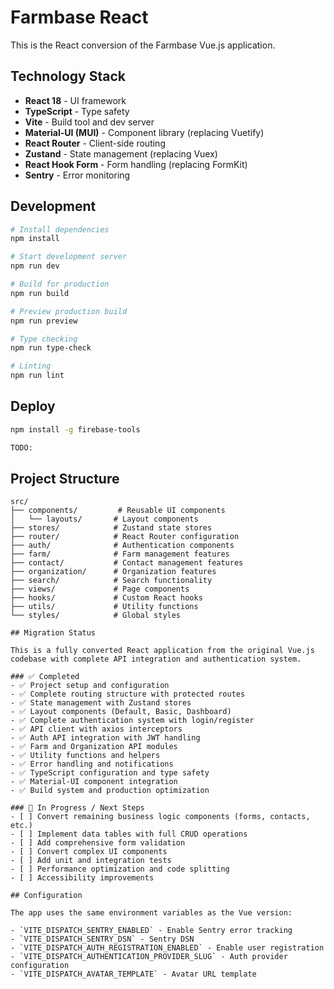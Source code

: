 # Farmbase React

This is the React conversion of the Farmbase Vue.js application.

## Technology Stack

- **React 18** - UI framework
- **TypeScript** - Type safety
- **Vite** - Build tool and dev server
- **Material-UI (MUI)** - Component library (replacing Vuetify)
- **React Router** - Client-side routing
- **Zustand** - State management (replacing Vuex)
- **React Hook Form** - Form handling (replacing FormKit)
- **Sentry** - Error monitoring

## Development

```bash
# Install dependencies
npm install

# Start development server
npm run dev

# Build for production
npm run build

# Preview production build
npm run preview

# Type checking
npm run type-check

# Linting
npm run lint
```

## Deploy

```bash
npm install -g firebase-tools

TODO:

```

## Project Structure

```
src/
├── components/         # Reusable UI components
│   └── layouts/       # Layout components
├── stores/            # Zustand state stores
├── router/            # React Router configuration
├── auth/              # Authentication components
├── farm/              # Farm management features
├── contact/           # Contact management features
├── organization/      # Organization features
├── search/            # Search functionality
├── views/             # Page components
├── hooks/             # Custom React hooks
├── utils/             # Utility functions
└── styles/            # Global styles

## Migration Status

This is a fully converted React application from the original Vue.js codebase with complete API integration and authentication system.

### ✅ Completed
- ✅ Project setup and configuration
- ✅ Complete routing structure with protected routes
- ✅ State management with Zustand stores
- ✅ Layout components (Default, Basic, Dashboard)
- ✅ Complete authentication system with login/register
- ✅ API client with axios interceptors
- ✅ Auth API integration with JWT handling
- ✅ Farm and Organization API modules
- ✅ Utility functions and helpers
- ✅ Error handling and notifications
- ✅ TypeScript configuration and type safety
- ✅ Material-UI component integration
- ✅ Build system and production optimization

### 🔄 In Progress / Next Steps
- [ ] Convert remaining business logic components (forms, contacts, etc.)
- [ ] Implement data tables with full CRUD operations
- [ ] Add comprehensive form validation
- [ ] Convert complex UI components
- [ ] Add unit and integration tests
- [ ] Performance optimization and code splitting
- [ ] Accessibility improvements

## Configuration

The app uses the same environment variables as the Vue version:

- `VITE_DISPATCH_SENTRY_ENABLED` - Enable Sentry error tracking
- `VITE_DISPATCH_SENTRY_DSN` - Sentry DSN
- `VITE_DISPATCH_AUTH_REGISTRATION_ENABLED` - Enable user registration
- `VITE_DISPATCH_AUTHENTICATION_PROVIDER_SLUG` - Auth provider configuration
- `VITE_DISPATCH_AVATAR_TEMPLATE` - Avatar URL template